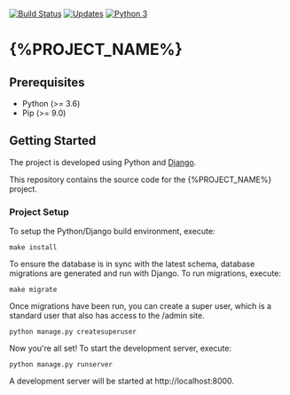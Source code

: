 [![Build Status](https://travis-ci.org/{%PROJECT_GITHUB_USER%}/{%PROJECT_ID%}.svg?branch=master)](https://travis-ci.org/{%PROJECT_GITHUB_USER%}/{%PROJECT_ID%})
[![Updates](https://pyup.io/repos/github/{%PROJECT_GITHUB_USER%}/{%PROJECT_ID%}/shield.svg)](https://pyup.io/repos/github/{%PROJECT_GITHUB_USER%}/{%PROJECT_ID%}/)
[![Python 3](https://pyup.io/repos/github/{%PROJECT_GITHUB_USER%}/{%PROJECT_ID%}/python-3-shield.svg)](https://pyup.io/repos/github/{%PROJECT_GITHUB_USER%}/{%PROJECT_ID%}/)


{%PROJECT_NAME%}
================

## Prerequisites
* Python (>= 3.6)
* Pip (>= 9.0)

## Getting Started
The project is developed using Python and [Django](https://www.djangoproject.com).

This repository contains the source code for the {%PROJECT_NAME%} project.

### Project Setup
To setup the Python/Django build environment, execute:

```
make install
```

To ensure the database is in sync with the latest schema, database migrations are generated and run with Django. To run migrations, execute:

```
make migrate
```

Once migrations have been run, you can create a super user, which is a standard user that also has access to the /admin site.

```
python manage.py createsuperuser
```

Now you're all set! To start the development server, execute:

```
python manage.py runserver
```

A development server will be started at http://localhost:8000.
